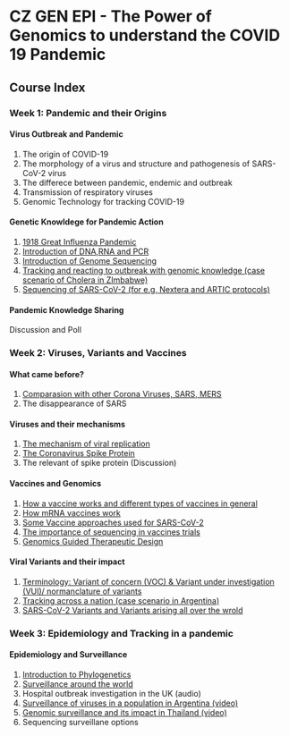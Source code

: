 # CZ GEN EPI - The Power of Genomics to understand the COVID 19 Pandemic

## Course Index

### Week 1: Pandemic and their Origins

#### Virus Outbreak and Pandemic

1. The origin of COVID-19
2. The morphology of a virus and  structure and pathogenesis of SARS-CoV-2 virus
3. The differece between pandemic, endemic and outbreak
4. Transmission of respiratory viruses
5. Genomic Technology for tracking COVID-19

#### Genetic Knowldege for Pandemic Action

1. [1918 Great Influenza Pandemic](https://youtu.be/3x1aLAw_xkY)
2. [Introduction of DNA,RNA and PCR](https://youtu.be/fCd6B5HRaZ8)
3. [Introduction of Genome Sequencing](https://youtu.be/qzusVw4Dp8w)
4. [Tracking and reacting to outbreak with genomic knowledge (case scenario of Cholera in ZImbabwe)](https://www.nejm.org/doi/full/10.1056/NEJMc2004773)
5. [Sequencing of SARS-CoV-2 (for e.g, Nextera and ARTIC protocols)](https://bmcgenomics.biomedcentral.com/articles/10.1186/s12864-020-07283-6#Fig1)

#### Pandemic Knowledge Sharing

Discussion and Poll

### Week 2: Viruses, Variants and Vaccines

#### What came before?

1. [Comparasion with other Corona Viruses, SARS, MERS](https://www.science.org/doi/10.1126/science.300.5624.1351a)
2. The disappearance of SARS

#### Viruses and their mechanisms

1. [The mechanism of viral replication](https://www.fpm.org.uk/blog/covid-19-sars-cov-2-pandemic/)
2. [The Coronavirus Spike Protein](https://pdb101.rcsb.org/motm/256)
3. The relevant of spike protein (Discussion)

#### Vaccines and Genomics

1. [How a vaccine works and different types of vaccines in general](https://vk.ovg.ox.ac.uk/vk/how-do-vaccines-work)
2. [How mRNA vaccines work](https://vaccinemakers.org/)
3. [Some Vaccine approaches used for SARS-CoV-2](https://www.nature.com/articles/s41541-021-00292-w)
4. [The importance of sequencing in vaccines trials](https://www.nih.gov/news-events/news-releases/clinical-trials-monoclonal-antibodies-prevent-covid-19-now-enrolling)
5. [Genomics Guided Therapeutic Design](https://www.who.int/publications/i/item/WHO-2019-nCoV-therapeutics-2022.4)

#### Viral Variants and their impact

1. [Terminology: Variant of concern (VOC) & Variant under investigation (VUI)/ normanclature of variants](https://www.who.int/en/activities/tracking-SARS-CoV-2-variants/)
2. [Tracking across a nation (case scenario in Argentina)](http://pais.qb.fcen.uba.ar/)
3. [SARS-CoV-2 Variants and Variants arising all over the wrold](https://cov-lineages.org/resources/pangolin.html)

### Week 3: Epidemiology and Tracking in a pandemic

#### Epidemiology and Surveillance

1. [Introduction to Phylogenetics](https://www.cell.com/cell/fulltext/S0092-8674(20)31537-3?_returnURL=https%3A%2F%2Flinkinghub.elsevier.com%2Fretrieve%2Fpii%2FS0092867420315373%3Fshowall%3Dtrue)
2. [Surveillance around the world](https://africacdc.org/)
3. Hospital outbreak investigation in the UK (audio)
4. [Surveillance of viruses in a population in Argentina (video)](http://pais.qb.fcen.uba.ar/)
5. [Genomic surveillance and its impact in Thailand (video)](https://coni.team/)
6. Sequencing surveillane options
